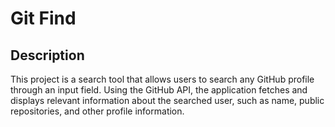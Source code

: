 # Git Find

## Description

This project is a search tool that allows users to search any GitHub profile through an input field. Using the GitHub API, the application fetches and displays relevant information about the searched user, such as name, public repositories, and other profile information.
